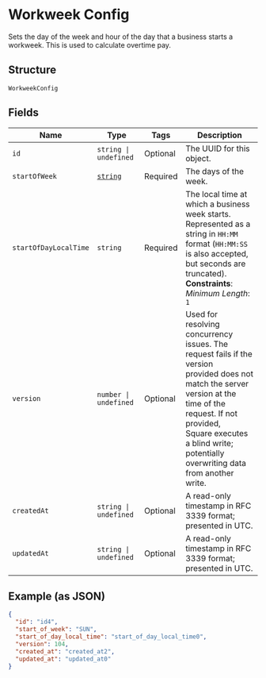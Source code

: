 <!-- Optimized: 2025-10-06 -->
<!-- RPM: 1.6.2.1.1.6.2.1_workweek-config_20251006 -->
<!-- Session: E2E RPM DNA Application -->
<!-- AOM: RND (Reggie & Dro) -->
<!-- COI: TECHNOLOGY -->
<!-- RPM: HIGH -->
<!-- ACTION: BUILD -->

# Workweek Config

Sets the day of the week and hour of the day that a business starts a
workweek. This is used to calculate overtime pay.

## Structure

`WorkweekConfig`

## Fields

| Name | Type | Tags | Description |
|  --- | --- | --- | --- |
| `id` | `string \| undefined` | Optional | The UUID for this object. |
| `startOfWeek` | [`string`](../../doc/models/weekday.md) | Required | The days of the week. |
| `startOfDayLocalTime` | `string` | Required | The local time at which a business week starts. Represented as a<br>string in `HH:MM` format (`HH:MM:SS` is also accepted, but seconds are<br>truncated).<br>**Constraints**: *Minimum Length*: `1` |
| `version` | `number \| undefined` | Optional | Used for resolving concurrency issues. The request fails if the version<br>provided does not match the server version at the time of the request. If not provided,<br>Square executes a blind write; potentially overwriting data from another<br>write. |
| `createdAt` | `string \| undefined` | Optional | A read-only timestamp in RFC 3339 format; presented in UTC. |
| `updatedAt` | `string \| undefined` | Optional | A read-only timestamp in RFC 3339 format; presented in UTC. |

## Example (as JSON)

```json
{
  "id": "id4",
  "start_of_week": "SUN",
  "start_of_day_local_time": "start_of_day_local_time0",
  "version": 104,
  "created_at": "created_at2",
  "updated_at": "updated_at0"
}
```
